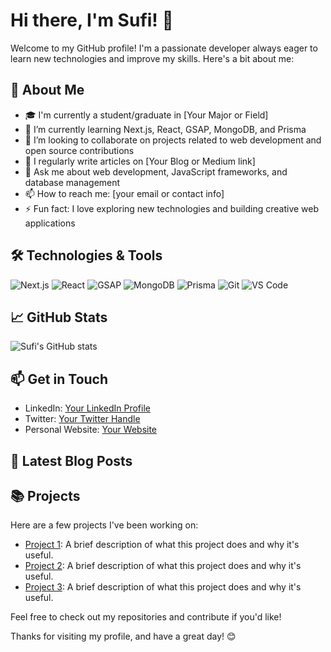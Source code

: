 # Hi there, I'm Sufi! 👋

Welcome to my GitHub profile! I'm a passionate developer always eager to learn new technologies and improve my skills. Here's a bit about me:

## 🚀 About Me

- 🎓 I'm currently a student/graduate in [Your Major or Field]
- 🌱 I’m currently learning Next.js, React, GSAP, MongoDB, and Prisma
- 💼 I’m looking to collaborate on projects related to web development and open source contributions
- 📝 I regularly write articles on [Your Blog or Medium link]
- 💬 Ask me about web development, JavaScript frameworks, and database management
- 📫 How to reach me: [your email or contact info]
- ⚡ Fun fact: I love exploring new technologies and building creative web applications

## 🛠️ Technologies & Tools

![Next.js](https://img.shields.io/badge/-Next.js-333333?style=flat&logo=next.js)
![React](https://img.shields.io/badge/-React-333333?style=flat&logo=react)
![GSAP](https://img.shields.io/badge/-GSAP-333333?style=flat&logo=greensock)
![MongoDB](https://img.shields.io/badge/-MongoDB-333333?style=flat&logo=mongodb)
![Prisma](https://img.shields.io/badge/-Prisma-333333?style=flat&logo=prisma)
![Git](https://img.shields.io/badge/-Git-333333?style=flat&logo=git)
![VS Code](https://img.shields.io/badge/-VS%20Code-333333?style=flat&logo=visual-studio-code)

## 📈 GitHub Stats

![Sufi's GitHub stats](https://github-readme-stats.vercel.app/api?username=sufiprog&show_icons=true&theme=radical)

## 📫 Get in Touch

- LinkedIn: [Your LinkedIn Profile](https://www.linkedin.com/in/yourprofile)
- Twitter: [Your Twitter Handle](https://twitter.com/yourhandle)
- Personal Website: [Your Website](https://yourwebsite.com)

## 📝 Latest Blog Posts

<!-- BLOG-POST-LIST:START -->
<!-- BLOG-POST-LIST:END -->

## 📚 Projects

Here are a few projects I've been working on:

- [Project 1](https://github.com/sufiprog/project1): A brief description of what this project does and why it's useful.
- [Project 2](https://github.com/sufiprog/project2): A brief description of what this project does and why it's useful.
- [Project 3](https://github.com/sufiprog/project3): A brief description of what this project does and why it's useful.

Feel free to check out my repositories and contribute if you'd like!

Thanks for visiting my profile, and have a great day! 😊
